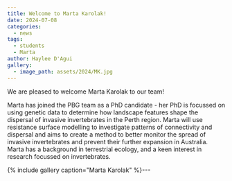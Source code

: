 ```yaml
---
title: Welcome to Marta Karolak!
date: 2024-07-08
categories:
  - news
tags:
  - students
  - Marta
author: Haylee D'Agui
gallery:
  - image_path: assets/2024/MK.jpg
---
```


We are pleased to welcome Marta Karolak to our team! 

Marta has joined the PBG team as a PhD candidate - her PhD is focussed on using genetic data to determine how landscape features shape the dispersal of invasive invertebrates in the Perth region. Marta will use resistance surface modelling to investigate patterns of connectivity and dispersal and aims to create a method to better monitor the spread of invasive invertebrates and prevent their further expansion in Australia. Marta has a background in terrestrial ecology, and a keen interest in research focussed on invertebrates.


{% include gallery caption="Marta Karolak" %}---